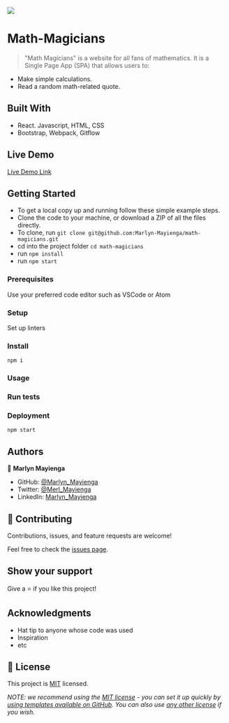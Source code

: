 ![](https://img.shields.io/badge/Microverse-blueviolet)

# Math-Magicians

> "Math Magicians" is a website for all fans of mathematics. It is a Single Page App (SPA) that allows users to:
- Make simple calculations.
- Read a random math-related quote.


## Built With

- React. Javascript, HTML, CSS
- Bootstrap, Webpack, Gitflow

## Live Demo

[Live Demo Link](https://632ca0b5974d75058d004034--luxury-druid-bcb004.netlify.app/)


## Getting Started
- To get a local copy up and running follow these simple example steps.
- Clone the code to your machine, or download a ZIP of all the files directly.
- To clone, run `git clone git@github.com:Marlyn-Mayienga/math-magicians.git `
- cd into the project folder `cd math-magicians`
- run `npm install`
- run `npm start`

### Prerequisites
Use your preferred code editor such as VSCode or Atom


### Setup
Set up linters
### Install
`npm i`
### Usage

### Run tests

### Deployment
`npm start`


## Authors

👤 **Marlyn Mayienga**

- GitHub: [@Marlyn_Mayienga](https://github.com/Marlyn_Mayienga)
- Twitter: [@Merl_Mayienga](https://twitter.com/M_ayienga)
- LinkedIn: [Marlyn_Mayienga](https://linkedin.com/in/Marlyn_Mayienga)

## 🤝 Contributing

Contributions, issues, and feature requests are welcome!

Feel free to check the [issues page](../../issues/).

## Show your support

Give a ⭐️ if you like this project!

## Acknowledgments

- Hat tip to anyone whose code was used
- Inspiration
- etc

## 📝 License

This project is [MIT](./LICENSE) licensed.

_NOTE: we recommend using the [MIT license](https://choosealicense.com/licenses/mit/) - you can set it up quickly by [using templates available on GitHub](https://docs.github.com/en/communities/setting-up-your-project-for-healthy-contributions/adding-a-license-to-a-repository). You can also use [any other license](https://choosealicense.com/licenses/) if you wish._

